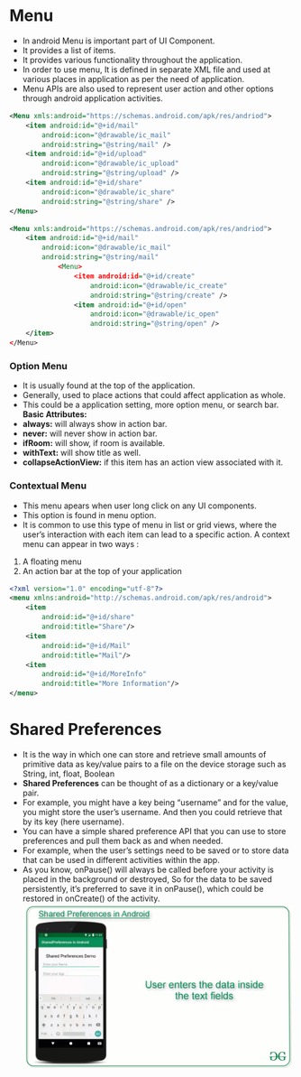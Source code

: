 # Menu 
- In android Menu is important part of UI Component.
- It provides a list of items.
- It provides various functionality throughout the application.
- In order to use menu, It is defined in separate XML file and used at various places in application as per the need of application.
- Menu APIs are also used to represent user action and other options through android application activities.
```xml
<Menu xmls:android="https://schemas.android.com/apk/res/andriod">
	<item android:id="@+id/mail"
		android:icon="@drawable/ic_mail"
		android:string="@string/mail" />
	<item android:id="@+id/upload"
		android:icon="@drawable/ic_upload"
		android:string="@string/upload" />
	<item android:id="@+id/share"
		android:icon="@drawable/ic_share"
		android:string="@string/share" />
</Menu>
```

```xml
<Menu xmls:android="https://schemas.android.com/apk/res/andriod">
	<item android:id="@+id/mail"
		android:icon="@drawable/ic_mail"
		android:string="@string/mail"
			<Menu>
				<item android:id="@+id/create"
					android:icon="@drawable/ic_create"
					android:string="@string/create" />
				<item android:id="@+id/open"
					android:icon="@drawable/ic_open"
					android:string="@string/open" />
	</item>
</Menu>
```

### Option Menu
- It is usually found at the top of the application.
- Generally, used to place actions that could affect application as whole.
- This could be a application setting, more option menu, or search bar.
**Basic Attributes:**
- **always:** will always show in action bar.
- **never:** will never show in action bar.
- **ifRoom:** will show, if room is available.
- **withText:** will show title as well.
- **collapseActionView:** if this item has an action view associated with it.

### Contextual Menu
- This menu apears when user long click on any UI components.
- This option is found in menu option.
- It is common to use this type of menu in list or grid views, where the user’s interaction with each item can lead to a specific action.
A context menu can appear in two ways :
1. A floating menu
2. An action bar at the top of your application

```xml
<?xml version="1.0" encoding="utf-8"?>
<menu xmlns:android="http://schemas.android.com/apk/res/android">
    <item
        android:id="@+id/share"
        android:title="Share"/>
    <item
        android:id="@+id/Mail"
        android:title="Mail"/>
    <item
        android:id="@+id/MoreInfo"
        android:title="More Information"/>
</menu>
```

# Shared Preferences
- It is the way in which one can store and retrieve small amounts of primitive data as key/value pairs to a file on the device storage such as String, int, float, Boolean
- **Shared Preferences** can be thought of as a dictionary or a key/value pair.
- For example, you might have a key being “username” and for the value, you might store the user’s username. And then you could retrieve that by its key (here username).
- You can have a simple shared preference API that you can use to store preferences and pull them back as and when needed.
- For example, when the user’s settings need to be saved or to store data that can be used in different activities within the app.
- As you know, onPause() will always be called before your activity is placed in the background or destroyed, So for the data to be saved persistently, it’s preferred to save it in onPause(), which could be restored in onCreate() of the activity.
![](images/sharedpreferences.gif)